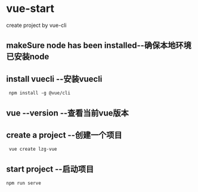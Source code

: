 # vue-start
  create project by vue-cli 
## makeSure node has been installed--确保本地环境已安装node
## install  vuecli --安装vuecli
   ` npm install -g @vue/cli`
  
##  vue --version  --查看当前vue版本
## create a project --创建一个项目
   ` vue create lzg-vue`
## start project  --启动项目
  `npm run serve `
  
